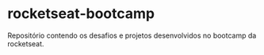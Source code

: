 # rocketseat-bootcamp
Repositório contendo os desafios e projetos desenvolvidos no bootcamp da rocketseat.
